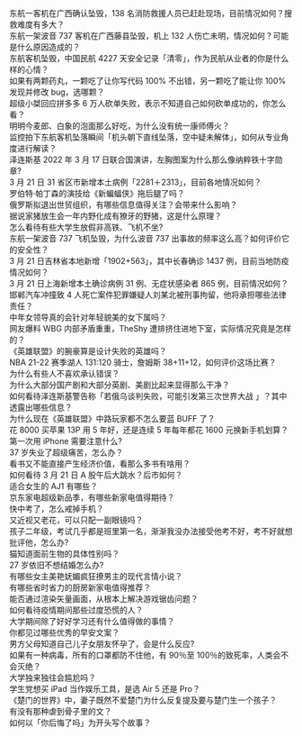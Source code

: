 东航一客机在广西确认坠毁，138 名消防救援人员已赶赴现场，目前情况如何？搜救难度有多大？  
东航一架波音 737 客机在广西藤县坠毁，机上 132 人伤亡未明，情况如何？可能是什么原因造成的？  
东航客机坠毁，中国民航 4227 天安全记录「清零」，作为民航从业者的你是什么样的心情？  
如果有两颗药丸，一颗吃了让你写代码 100% 不出错，另一颗吃了能让你 100% 发现并修改 bug，选哪颗？  
超级小桀回应拼多多 6 万人砍单失败，表示不知道自己如何砍单成功的，你怎么看？  
明明今麦郎、白象的泡面那么好吃，为什么没有统一康师傅火？  
监控拍下东航客机坠落瞬间「机头朝下直线坠落，空中疑未解体」，如何从专业角度进行解读？  
泽连斯基 2022 年 3 月 17 日联合国演讲，左胸图案为什么那么像纳粹铁十字勋章?  
3 月 21 日 31 省区市新增本土病例「2281＋2313」，目前各地情况如何？  
罗伯特·帕丁森的演技给《新蝙蝠侠》拖后腿了吗？  
俄罗斯拟退出世贸组织，有哪些信息值得关注？会带来什么影响？  
据说家猪放生会一年内野化成有獠牙的野猪，这是什么原理？  
怎么看待有些大学生放假非高铁、飞机不坐?  
东航一架波音 737 飞机坠毁，为什么波音 737 出事故的频率这么高？如何评价它的安全性？  
3 月 21 日吉林省本地新增「1902+563」，其中长春确诊 1437 例，目前当地防疫情况如何？  
3 月 21 日上海新增本土确诊病例 31 例、无症状感染者 865 例，目前情况如何？  
邯郸汽车冲撞致 4 人死亡案件犯罪嫌疑人刘某北被刑事拘留，他将承担哪些法律责任？  
中年女领导真的会针对年轻貌美的女下属吗？  
网友爆料 WBG 内部矛盾重重，TheShy 遭排挤住进地下室，实际情况究竟是怎样的？  
《英雄联盟》的腕豪算是设计失败的英雄吗？  
NBA 21-22 赛季湖人 131:120 骑士，詹姆斯 38+11+12，如何评价这场比赛？  
为什么有些人不喜欢承认错误？  
为什么大部分国产剧和大部分英剧、美剧比起来显得那么干净？  
如何看待泽连斯基警告称「若俄乌谈判失败，可能引发第三次世界大战 」？其中透露出哪些信息？  
为什么现在《英雄联盟》中路玩家都不怎么要蓝 BUFF 了？  
花 8000 买苹果 13P 用 5 年好，还是连续 5 年每年都花 1600 元换新手机划算？  
第一次用 iPhone 需要注意什么?  
37 岁失业了超级痛苦，怎么办？  
看书又不能直接产生经济价值，看那么多书有啥用？  
如何看待 3 月 21 日 A 股午后大跳水？后市如何？  
适合女生的 AJ1 有哪些？  
京东家电超级新品季，有哪些新家电值得期待？  
快中考了，怎么戒掉手机？  
又近视又老花，可以只配一副眼镜吗？  
孩子二年级，考试几乎都是班里第一名，渐渐我没办法接受他考不好，考不好就想批评他，怎么办?  
猫知道面前生物的具体性别吗？  
27 岁依旧不想结婚怎么办?  
有哪些女主美艳妩媚疯狂撩男主的现代言情小说？  
有哪些省时省力的厨房新家电值得推荐？  
能否通过渲染矢量画面，从根本上解决游戏锯齿问题？  
如何看待疫情期间那些过度恐慌的人？  
大学期间除了好好学习还有什么值得做的事情？  
你都见过哪些优秀的早安文案？  
男方父母知道自己儿子女朋友怀孕了，会是什么反应?  
如果有一种病毒，所有的口罩都防不住他，有 90％至 100％的致死率，人类会不会灭绝？  
大学独来独往会尴尬吗？  
学生党想买 iPad 当作娱乐工具，是选 Air 5 还是 Pro？  
《楚门的世界》中，妻子既然不爱楚门为什么反复提及要与楚门生一个孩子？  
有没有那种虐到骨子里的文？  
如何以「你后悔了吗」为开头写个故事？  
